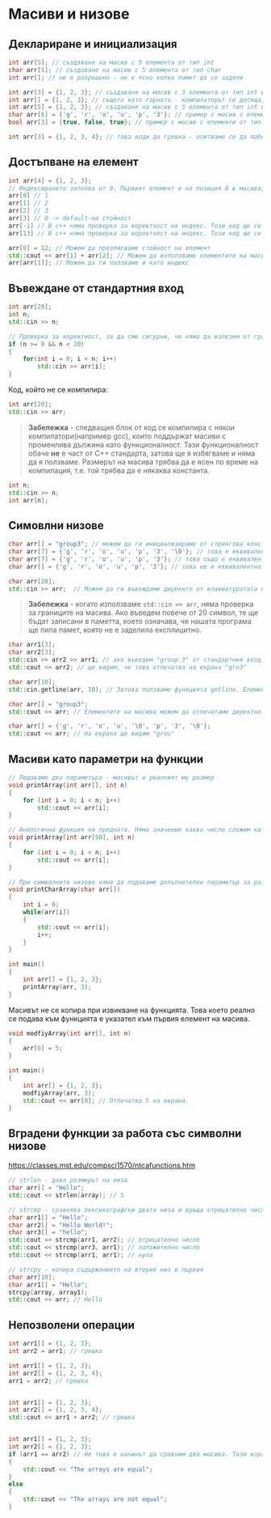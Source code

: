 # Масиви и низове

## Деклариране и инициализация

```c++
int arr[5]; // създаване на масив с 5 елемента от тип int
char arr[5]; // създаване на масив с 5 елемента от тип char
int arr[]; // не е разрешено - не е ясно колко памет да се задели

int arr[3] = {1, 2, 3}; // създаване на масив с 3 елемента от тип int и задаване стойностите на елементите с инициализиращ списък
int arr[] = {1, 2, 3}; // същото като горното - компилаторът се досеща, че размерът е 3
int arr[5] = {1, 2, 3}; // създаване на масив с 5 елемента от тип int и задаване стойностите на елементите на първите 3 - останалите получават default-на стойност 0
char arr[6] = {'g', 'r', 'o', 'u', 'p', '3'}; // пример с масив с елементи от тип char
bool arr[3] = {true, false, true}; // пример с масив с елементи от тип bool

int arr[3] = {1, 2, 3, 4}; // това води до грешка - опитваме се да поберем 4 елемента в масив за 3
```

## Достъпване на елемент

```c++
int arr[4] = {1, 2, 3};
// Индексирането започва от 0. Първият елемент е на позиция 0 в масива, последният елемент е на позиция l - 1, където l e дължината на масива
arr[0] // 1
arr[1] // 2
arr[2] // 3
arr[3] // 0 -> default-на стойност
arr[-1] // В c++ няма проверка за коректност на индекс. Този код ще се компилира и ще доведе до недефинирано поведение.
arr[13] // В c++ няма проверка за коректност на индекс. Този код ще се компилира и ще доведе до недефинирано поведение.

arr[0] = 12; // Можем да презписваме стойност на елемент
std::cout << arr[1] + arr[2]; // Можем да използваме елементите на масив в израз
arr[arr[1]]; // Можем да ги ползваме и като индекс

```


## Въвеждане от стандартния вход

```c++
int arr[20];
int n;
std::cin >> n;

// Проверка за коректност, за да сме сигурни, че няма да излезем от границите на паметта заделена за масива.
if (n >= 0 && n < 20)
{
    for(int i = 0; i < n; i++)
        std::cin >> arr[i];
}
```

Код, който не се компилира:
```c++
int arr[20];
std::cin >> arr;
```

> **Забележка** - следващия блок от код се компилира с някои компилатори(например gcc), които поддържат масиви с променлива дължина като функционалност. Тази функционалност обаче **не** е част от C++ стандарта, затова ще я избягваме и няма да я ползваме. Размерът на масива трябва да е ясен по време на компилация, т.е. той трябва да е някаква константа.

```c++
int n;
std::cin >> n;
int arr[n];
```


## Симовлни низове

```c++
char arr[] = "group3"; // можем да ги инициализираме от стрингова константа
char arr[7] = {'g', 'r', 'o', 'u', 'p', '3', '\0'}; // това е еквивалентно на горното
char arr[7] = {'g', 'r', 'o', 'u', 'p', '3'}; // това също е еквивалентно на горното, защото последния елемент в масива ще получи default-на стойност 0
char arr[] = {'g', 'r', 'o', 'u', 'p', '3'}; // това не е еквивалентно на горните 3 - това е масив със 6 елемента и няма терминираща нула накрая
```

```c++
char arr[20];
std::cin >> arr;  // Можем да ги въвеждаме дирекнто от клавиатурата(а не елемент по елемент). Резултатният масив автоматично ще има терминираща нула на края. Елементите на масива ще са всички символи, които сме въвели от клавиатурата до натискане на разделителен символ(например space или нов ред).
```

> **Забележка** - когато използваме `std::cin >> arr`, няма проверка за границите на масива. Ако въведем повече от 20 символ, те ще бъдат записани в паметта, което означава, че нашата програма ще пипа памет, която не е заделила експлицитно.

```c++
char arr1[3];
char arr2[3];
std::cin >> arr2 >> arr1; // ако въведем "group 3" от стандартния вход
std::cout << arr2; // ще видим, че това отпечатва на екрана "gro3"
```

```c++
char arr[10];
std::cin.getline(arr, 10); // Затова ползваме функцията getline. Елементите на масива ще са всички символи, които въведем, до натискане на нов ред или докато не въведем 9 символа(10ия ще е термниращата нула). Така си гарантираме, че няма да прескочим паметта, която сме заделили за нашия масив.
```


```c++
char arr[] = "group3";
std::cout << arr; // Елементите на масива можем да отпечатаме директно без цикъл. Ще бъдат отпечатани всички елементи до първата термнираща нула в масива.

char arr[] = {'g', 'r', 'o', 'u', '\0', 'p', '3', '\0'};
std::cout << arr; // На екрана ще видим "grou"
```

## Масиви като параметри на функции

```c++
// Подаваме два параметъра - масивът и реалният му размер
void printArray(int arr[], int n)
{
    for (int i = 0; i < n; i++)
        std::cout << arr[i];
}

// Аналогична функция на предната. Няма значение какво число сложим като размер. Виж обяснението по-долу
void printArray(int arr[50], int n)
{
    for (int i = 0; i < n; i++)
        std::cout << arr[i];
}

// При символните низове няма да подаваме допълнителен параметър за размера на масива, защото знаем, че той завършва с терминираща нула.
void printCharArray(char arr[])
{   
    int i = 0;
    while(arr[i])
    {
        std::cout << arr[i];
        i++;
    }
}

int main()
{
    int arr[] = {1, 2, 3};
    printArray(arr, 3);   
}
```

Масивът не се копира при извикване на функцията. Това което реално се подава към функцията е указател към първия елемент на масива.

```c++
void modfiyArray(int arr[], int n)
{
    arr[0] = 5;
}

int main()
{
    int arr[] = {1, 2, 3};
    modfiyArray(arr, 3);   
    std::cout << arr[0]; // Отпечатва 5 на екрана.
}
```

## Вградени функции за работа със символни низове

https://classes.mst.edu/compsci1570/ntcafunctions.htm

```c++
// strlen - дава размерът на низа
char arr[] = "Hello";
std::cout << strlen(array); // 5

// strcmp - сравнява лексикографски двата низа и връща отрицателно число, ако първият е по-малък лексикографски, 0 ако двата низа са еднакви и положително число, ако първият е по-голям лексикографски
char arr1[] = "Hello";
char arr2[] = "Hello World!";
char arr3[] = "hello";
std::cout << strcmp(arr1, arr2); // отрицателно число
std::cout << strcmp(arr3, arr1); // положително число
std::cout << strcmp(arr1, arr1); // нула

// strcpy - копира съдържанието на втория низ в първия
char arr[10];
char arr1[] = "Hello";
strcpy(array, array1);
std::cout << arr; // Hello
```


## Непозволени операции

```c++
int arr1[] = {1, 2, 3};
int arr2 = arr1; // грешка

int arr1[] = {1, 2, 3};
int arr2[] = {1, 2, 3, 4};
arr1 = arr2; // грешка


int arr1[] = {1, 2, 3};
int arr2[] = {1, 2, 3, 4};
std::cout << arr1 + arr2; // грешка


int arr1[] = {1, 2, 3};
int arr2[] = {1, 2, 3};
if (arr1 == arr2) // Не това е начинът да сравним два масива. Този израз винаги ще се оцени на false.
{
    std::cout << "The arrays are equal";
}
else
{
    std::cout << "The arrays are not equal";
}
```